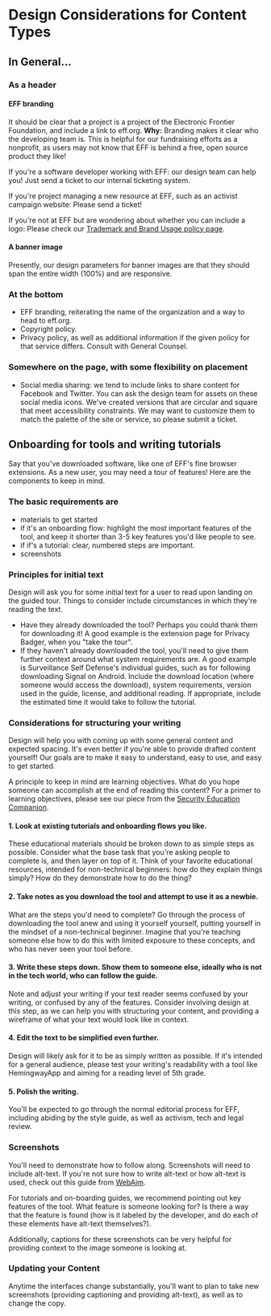 # Design Considerations for Content Types

## In General...

### As a header
#### EFF branding 
It should be clear that a project is a project of the Electronic Frontier Foundation, and include a link to eff.org. **Why:** Branding makes it clear who the developing team is. This is helpful for our fundraising efforts as a nonprofit, as users may not know that EFF is behind a free, open source product they like!

If you're a software developer working with EFF: our design team can help you! Just send a ticket to our internal ticketing system.

If you're project managing a new resource at EFF, such as an activist campaign website: Please send a ticket!

If you're not at EFF but are wondering about whether you can include a logo: Please check our [Trademark and Brand Usage policy page](https://www.eff.org/pages/trademark-and-brand-usage-policy).

#### A banner image
Presently, our design parameters for banner images are that they should span the entire width (100%) and are responsive.

### At the bottom
+ EFF branding, reiterating the name of the organization and a way to head to eff.org.
+ Copyright policy.
+ Privacy policy, as well as additional information if the given policy for that service differs. Consult with General Counsel.

### Somewhere on the page, with some flexibility on placement
+ Social media sharing: we tend to include links to share content for Facebook and Twitter. You can ask the design team for assets on these social media icons. We've created versions that are circular and square that meet accessibility constraints. We may want to customize them to match the palette of the site or service, so please submit a ticket.

## Onboarding for tools and writing tutorials
Say that you've downloaded software, like one of EFF's fine browser extensions. As a new user, you may need a tour of features!
Here are the components to keep in mind.

### The basic requirements are
+ materials to get started
+ if it's an onboarding flow: highlight the most important features of the tool, and keep it shorter than 3-5 key features you'd like people to see.
+ if if's a tutorial: clear, numbered steps are important.
+ screenshots

### Principles for initial text
Design will ask you for some initial text for a user to read upon landing on the guided tour.
Things to consider include circumstances in which they're reading the text.

+ Have they already downloaded the tool? Perhaps you could thank them for downloading it! A good example is the extension page for Privacy Badger, when you "take the tour".
+ If they haven't already downloaded the tool, you'll need to give them further context around what system requirements are. A good example is Surveillance Self Defense's individual guides, such as for following downloading Signal on Android. Include the download location (where someone would access the download), system requirements, version used in the guide, license, and additional reading. If appropriate, include the estimated time it would take to follow the tutorial.

### Considerations for structuring your writing
Design will help you with coming up with some general content and expected spacing. It's even better if you're able to provide drafted content yourself! Our goals are to make it easy to understand, easy to use, and easy to get started.

A principle to keep in mind are learning objectives. What do you hope someone can accomplish at the end of reading this content? For a primer to learning objectives, please see our piece from the [Security Education Companion](https://sec.eff.org/articles/learning-objectives).

#### 1. Look at existing tutorials and onboarding flows you like.
These educational materials should be broken down to as simple steps as possible. Consider what the base task that you're asking people to complete is, and then layer on top of it. Think of your favorite educational resources, intended for non-technical beginners: how do they explain things simply? How do they demonstrate how to do the thing?

#### 2. Take notes as you download the tool and attempt to use it as a newbie.
What are the steps you'd need to complete? Go through the process of downloading the tool anew and using it yourself yourself, putting yourself in the mindset of a non-technical beginner. Imagine that you're teaching someone else how to do this with limited exposure to these concepts, and who has never seen your tool before.

#### 3. Write these steps down. Show them to someone else, ideally who is not in the tech world, who can follow the guide.
Note and adjust your writing if your test reader seems confused by your writing, or confused by any of the features. Consider involving design at this step, as we can help you with structuring your content, and providing a wireframe of what your text would look like in context.

#### 4. Edit the text to be simplified even further.
Design will likely ask for it to be as simply written as possible. If it's intended for a general audience, please test your writing's readability with a tool like HemingwayApp and aiming for a reading level of 5th grade. 

#### 5. Polish the writing.
You'll be expected to go through the normal editorial process for EFF, including abiding by the style guide, as well as activism, tech and legal review.

### Screenshots
You'll need to demonstrate how to follow along. Screenshots will need to include alt-text. If you're not sure how to write alt-text or how alt-text is used, check out this guide from [WebAim](https://webaim.org/techniques/alttext/).

For tutorials and on-boarding guides, we recommend pointing out key features of the tool. What feature is someone looking for? Is there a way that the feature is found (how is it labeled by the developer, and do each of these elements have alt-text themselves?).

Additionally, captions for these screenshots can be very helpful for providing context to the image someone is looking at.

### Updating your Content
Anytime the interfaces change substantially, you'll want to plan to take new screenshots (providing captioning and providing alt-text), as well as to change the copy.

